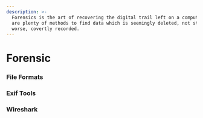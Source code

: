 ```yaml
---
description: >-
  Forensics is the art of recovering the digital trail left on a computer. There
  are plenty of methods to find data which is seemingly deleted, not stored, or
  worse, covertly recorded.
---
```


# Forensic

### File Formats

### Exif Tools

### Wireshark
